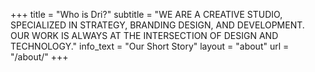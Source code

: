 +++
title = "Who is Dri?"
subtitle = "WE ARE A CREATIVE STUDIO, SPECIALIZED IN STRATEGY, BRANDING DESIGN, AND DEVELOPMENT. OUR WORK IS ALWAYS AT THE INTERSECTION OF DESIGN AND TECHNOLOGY."
info_text = "Our Short Story"
layout = "about"
url = "/about/"
+++
